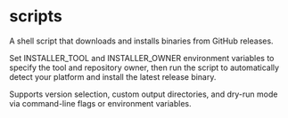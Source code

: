 # scripts

A shell script that downloads and installs binaries from GitHub releases.

Set INSTALLER_TOOL and INSTALLER_OWNER environment variables to specify the tool and repository owner,
then run the script to automatically detect your platform and install the latest release binary.

Supports version selection, custom output directories, and dry-run mode via command-line flags or environment variables.
